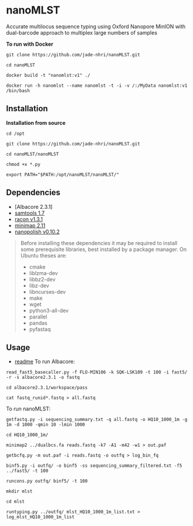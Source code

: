 # nanoMLST
Accurate multilocus sequence typing using Oxford Nanopore MinION with dual-barcode approach to multiplex large numbers of samples

**To run with Docker**

``git clone https://github.com/jade-nhri/nanoMLST.git``

``cd nanoMLST``

``docker build -t "nanomlst:v1" ./``

``docker run -h nanomlst --name nanomlst -t -i -v /:/MyData nanomlst:v1 /bin/bash``

Installation
------------
**Installation from source**

``cd /opt``

``git clone https://github.com/jade-nhri/nanoMLST.git``

``cd nanoMLST/nanoMLST``

``chmod +x *.py``

``export PATH="$PATH:/opt/nanoMLST/nanoMLST/"``

## Dependencies

- [Albacore 2.3.1]
- [samtools 1.7](http://www.htslib.org/)
- [racon v1.3.1](https://github.com/isovic/racon)
- [minimap 2.11](https://github.com/lh3/minimap2)
- [nanopolish v0.10.2](https://github.com/jts/nanopolish)



 > Before installing these dependencies it may be required to install some
 > prerequisite libraries, best installed by a package manager. On Ubuntu
 > theses are:
 > * cmake
 > * liblzma-dev
 > * libbz2-dev
 > * libz-dev
 > * libncurses-dev
 > * make
 > * wget
 > * python3-all-dev
 > * parallel
 > * pandas
 > * pyfastaq

## Usage
- [readme](https://www.dropbox.com/s/qillbxtmaaw72mm/nanoMLST_readme.pdf?dl=0)
To run Albacore:

``read_fast5_basecaller.py -f FLO-MIN106 -k SQK-LSK109 -t 100 -i fast5/ -r -s albacore2.3.1 -o fastq``

``cd albacore2.3.1/workspace/pass``

``cat fastq_runid*.fastq > all.fastq``

To run nanoMLST:

``getfastq.py -i sequencing_summary.txt -q all.fastq -o HQ10_1000_1m -g 1m -d 1000 -qmin 10 -lmin 1000``

``cd HQ10_1000_1m/``

``minimap2 ../dualbcs.fa reads.fastq -k7 -A1 -m42 -w1 > out.paf``

``getbcfq.py -m out.paf -i reads.fastq -o outfq > log_bin_fq``

``binf5.py -i outfq/ -o binf5 -ss sequencing_summary_filtered.txt -f5 ../fast5/ -t 100``

``runcons.py outfq/ binf5/ -t 100``

``mkdir mlst``

``cd mlst``

``runtyping.py ../outfq/ mlst_HQ10_1000_1m_list.txt > log_mlst_HQ10_1000_1m_list``

